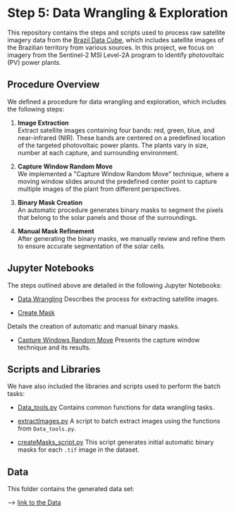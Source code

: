 # Step 5: Data Wrangling & Exploration

This repository contains the steps and scripts used to process raw satellite imagery data from the [Brazil Data Cube](https://data.inpe.br/bdc/web/en/home-page-2/), which includes satellite images of the Brazilian territory from various sources. In this project, we focus on imagery from the Sentinel-2 MSI Level-2A program to identify photovoltaic (PV) power plants.

## Procedure Overview

We defined a procedure for data wrangling and exploration, which includes the following steps:

1. **Image Extraction**  
   Extract satellite images containing four bands: red, green, blue, and near-infrared (NIR). These bands are centered on a predefined location of the targeted photovoltaic power plants. The plants vary in size, number at each capture, and surrounding environment.

2. **Capture Window Random Move**  
   We implemented a "Capture Window Random Move" technique, where a moving window slides around the predefined center point to capture multiple images of the plant from different perspectives.

3. **Binary Mask Creation**  
   An automatic procedure generates binary masks to segment the pixels that belong to the solar panels and those of the surroundings.

4. **Manual Mask Refinement**  
   After generating the binary masks, we manually review and refine them to ensure accurate segmentation of the solar cells.

## Jupyter Notebooks

The steps outlined above are detailed in the following Jupyter Notebooks:

- [Data Wrangling](./Data_Wrangling.ipynb) 
  Describes the process for extracting satellite images. 
  
- [Create Mask](./CreateMask.ipynb)

Details the creation of automatic and manual binary masks.
  
- [Capture Windows Random Move](./CaptureWindow_random_move.ipynb)
  Presents the capture window technique and its results.


## Scripts and Libraries

We have also included the libraries and scripts used to perform the batch tasks:

- [Data_tools.py](./Data_tools.py)
  Contains common functions for data wrangling tasks.

- [extractImages.py](./extractImages_script.py)
  A script to batch extract images using the functions from `Data_tools.py`.

- [createMasks_script.py](./createMasks_script.py)
  This script generates initial automatic binary masks for each `.tif` image in the dataset.
  
## Data

This folder contains the generated data set:

--> [link to the Data](https://drive.google.com/drive/folders/1F5sMzaN9w8H9CAqDXCyqiVYR6RTYHNeP?usp=sharing)

